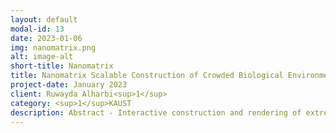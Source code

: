 ```yaml
---
layout: default
modal-id: 13
date: 2023-01-06
img: nanomatrix.png
alt: image-alt
short-title: Nanomatrix
title: Nanomatrix Scalable Construction of Crowded Biological Environments
project-date: January 2023
client: Ruwayda Alharbi<sup>1</sup>
category: <sup>1</sup>KAUST
description: Abstract - Interactive construction and rendering of extremely large molecular scenes in atomistic detail.
---
```

